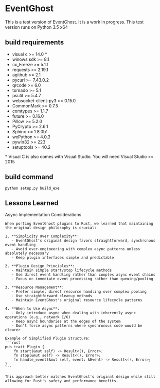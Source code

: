 # EventGhost


This is a test version of EventGhost. It is a work in progress.
This test version runs on Python 3.5 x64


## build requirements

* visual c >= 14.0 \*
* winows sdk >= 8.1
* cx_Freeze >= 5.1.1
* requests >= 2.19.1
* agithub >= 2.1
* pycurl >= 7.43.0.2
* qrcode >= 6.0
* tornado >= 5.1
* psutil >= 5.4.7
* websocket-client-py3 >= 0.15.0
* CommonMark >= 0.7.5
* comtypes >= 1.1.7
* future >= 0.16.0
* Pillow >= 5.2.0
* PyCrypto >= 2.6.1
* Sphinx >= 1.8.0b1
* wxPython >= 4.0.3
* pywin32 >= 223
* setuptools >= 40.2

\* Visual C is also comes with Visual Studio. You will need Visual Studio >= 2015


## build command

    python setup.py build_exe

Lessons Learned
--------------

Async Implementation Considerations
~~~~~~~~~~~~~~~~~~~~~~~~~~~~~~~~
When porting EventGhost plugins to Rust, we learned that maintaining the original design philosophy is crucial:

1. **Simplicity Over Complexity**: 
   - EventGhost's original design favors straightforward, synchronous event handling
   - Avoid over-engineering with complex async patterns unless absolutely necessary
   - Keep plugin interfaces simple and predictable

2. **Plugin Design Principles**:
   - Maintain simple start/stop lifecycle methods
   - Use direct event handling rather than complex async event chains
   - Focus on immediate event processing rather than queuing/pooling

3. **Resource Management**:
   - Prefer simple, direct resource handling over complex pooling
   - Use straightforward cleanup methods
   - Maintain EventGhost's original resource lifecycle patterns

4. **When to Use Async**:
   - Only introduce async when dealing with inherently async operations (e.g., network I/O)
   - Keep async boundaries at the edges of the system
   - Don't force async patterns where synchronous code would be clearer

Example of Simplified Plugin Structure:
```rust
pub trait Plugin {
    fn start(&mut self) -> Result<(), Error>;
    fn stop(&mut self) -> Result<(), Error>;
    fn handle_event(&mut self, event: &Event) -> Result<(), Error>;
}
```

This approach better matches EventGhost's original design while still allowing for Rust's safety and performance benefits.
